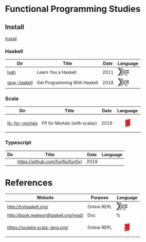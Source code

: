 # Functional Programming Studies 

## Install

[install](Install.md)

### Haskell

|          Dir                     | Title                        | Date |  Language |
|----------------------------------|------------------------------|------|-----------|
| [lyah](lyah)                     | Learn You a Haskell          | 2011 | <img src="images/602px-Haskell-Logo.svg.png" width=37 height=26><img>   |
| [gpw-haskell](gpw-haskell)       | Get Programming With Haskell | 2018 |  <img src="images/602px-Haskell-Logo.svg.png" width=37 height=26><img>   |

### Scala

|          Dir                     | Title                        | Date |  Language |
|----------------------------------|------------------------------|------|-----------|
| [fp-for-mortals](fp-for-mortals) | FP for Mortals (with scalaz) | 2019 | <img src="images/Scala_logo.png" width=72px height=50px><img>     |


### Typescript

|          Dir                     | Title                        | Date |  Language |
|----------------------------------|------------------------------|------|-----------|
|  | https://github.com/funfix/funfix) | 2019 |     |




# References

|          Website                        | Purpose                      |  Language |
|-----------------------------------------|------------------------------|-----------|
| http://tryhaskell.org/                  | Online REPL                  |  <img src="images/602px-Haskell-Logo.svg.png" width=37 height=26><img>   |
| http://book.realworldhaskell.org/read/  | Doc                          | %         |
| https://scastie.scala-lang.org/         | Online REPL                  | <img src="images/Scala_logo.png" width=72px height=50px><img>     |     
